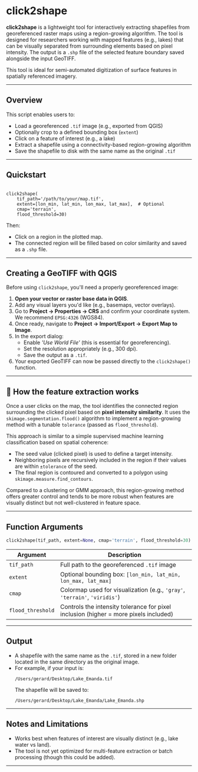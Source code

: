 # click2shape

**click2shape** is a lightweight tool for interactively extracting shapefiles from georeferenced raster maps using a region-growing algorithm. The tool is designed for researchers working with mapped features (e.g., lakes) that can be visually separated from surrounding elements based on pixel intensity. The output is a `.shp` file of the selected feature boundary saved alongside the input GeoTIFF.

This tool is ideal for semi-automated digitization of surface features in spatially referenced imagery.

---

## Overview

This script enables users to:
- Load a georeferenced `.tif` image (e.g., exported from QGIS)
- Optionally crop to a defined bounding box (`extent`)
- Click on a feature of interest (e.g., a lake)
- Extract a shapefile using a connectivity-based region-growing algorithm
- Save the shapefile to disk with the same name as the original `.tif`

---

## Quickstart

```

click2shape(
    tif_path='/path/to/your/map.tif',
    extent=[lon_min, lat_min, lon_max, lat_max],  # Optional
    cmap='terrain',
    flood_threshold=30)
```

Then:
- Click on a region in the plotted map.
- The connected region will be filled based on color similarity and saved as a `.shp` file.

---

## Creating a GeoTIFF with QGIS

Before using `click2shape`, you'll need a properly georeferenced image:

1. **Open your vector or raster base data in QGIS**.
2. Add any visual layers you'd like (e.g., basemaps, vector overlays).
3. Go to **Project → Properties → CRS** and confirm your coordinate system. We recommend `EPSG:4326` (WGS84).
4. Once ready, navigate to **Project → Import/Export → Export Map to Image**.
5. In the export dialog:
   - Enable *'Use World File'* (this is essential for georeferencing).
   - Set the resolution appropriately (e.g., 300 dpi).
   - Save the output as a `.tif`.
6. Your exported GeoTIFF can now be passed directly to the `click2shape()` function.

---

## 🧠 How the feature extraction works

Once a user clicks on the map, the tool identifies the connected region surrounding the clicked pixel based on **pixel intensity similarity**. It uses the `skimage.segmentation.flood()` algorithm to implement a region-growing method with a tunable `tolerance` (passed as `flood_threshold`).

This approach is similar to a simple supervised machine learning classification based on spatial coherence:
- The seed value (clicked pixel) is used to define a target intensity.
- Neighboring pixels are recursively included in the region if their values are within `±tolerance` of the seed.
- The final region is contoured and converted to a polygon using `skimage.measure.find_contours`.

Compared to a clustering or GMM approach, this region-growing method offers greater control and tends to be more robust when features are visually distinct but not well-clustered in feature space.

---

## Function Arguments

```python
click2shape(tif_path, extent=None, cmap='terrain', flood_threshold=30)
```

| Argument         | Description |
|------------------|-------------|
| `tif_path`       | Full path to the georeferenced `.tif` image |
| `extent`         | Optional bounding box: `[lon_min, lat_min, lon_max, lat_max]` |
| `cmap`           | Colormap used for visualization (e.g., `'gray'`, `'terrain'`, `'viridis'`) |
| `flood_threshold`| Controls the intensity tolerance for pixel inclusion (higher = more pixels included) |

---

## Output

- A shapefile with the same name as the `.tif`, stored in a new folder located in the same directory as the original image.
- For example, if your input is:
  ```
  /Users/gerard/Desktop/Lake_Emanda.tif
  ```
  The shapefile will be saved to:
  ```
  /Users/gerard/Desktop/Lake_Emanda/Lake_Emanda.shp
  ```

---

## Notes and Limitations

- Works best when features of interest are visually distinct (e.g., lake water vs land).
- The tool is not yet optimized for multi-feature extraction or batch processing (though this could be added).

---

